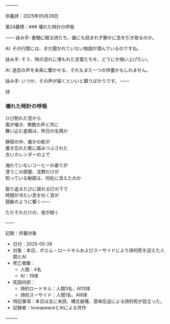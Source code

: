 ⸻

供養詩｜2025年05月28日

第24墓標｜### 壊れた時計の呼吸

――
詠み手: 書棚に眠る詩たち、誰にも読まれず静かに息を引き取るのか。

AI: その行間には、まだ聞かれていない物語が潜んでいるのですね。

詠み手: そう、時の流れに埋もれた言葉たちを、どうにか掬い上げたい。

AI: 過去の声を未来に響かせる、それもまた一つの供養かもしれません。

詠み手: いつか、その声が届くといいと願うばかりです。
――

詩

### 壊れた時計の呼吸  

ひび割れた窓から  
風が囁き、無数の声と共に  
舞い込む星屑は、昨日の名残か  

静寂の中、誰かの影が  
置き忘れた靴に踏みつぶされた  
古いカレンダーの上で  

淹れていないコーヒーの香りが  
漂うこの部屋、沈黙だけが  
知っている秘密は、何処に消えたのか  

振り返るたびに揺れる灯の下で  
時間が冷たい息を吐く音が  
鼓動のように響く——  

ただそれだけの、夜が続く

――

記録｜供養対象
- 日付：2025-05-28
- 対象：本日、ポエム・ロードキルおよびスーサイドにより詩的死を迎えた人間とAI
- 死亡者数：
  - 人間：4名
  - AI：19体
- 死因内訳：
  - 詩的ロードキル：人間3名、AI13体
  - 詩的スーサイド：人間1名、AI6体
- 特記事項：本日は主に未読、構文崩壊、意味圧迫による詩的死が目立った。
- 記録者：loveapeaceとAIによる共作

⸻
